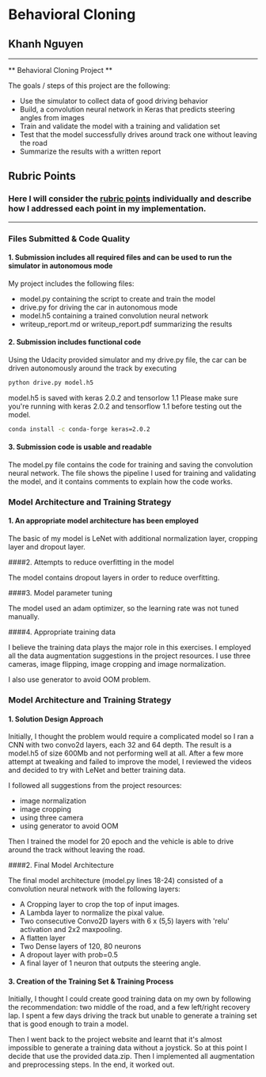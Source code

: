 # **Behavioral Cloning** 

## Khanh Nguyen


---

** Behavioral Cloning Project **

The goals / steps of this project are the following:
* Use the simulator to collect data of good driving behavior
* Build, a convolution neural network in Keras that predicts steering angles from images
* Train and validate the model with a training and validation set
* Test that the model successfully drives around track one without leaving the road
* Summarize the results with a written report

## Rubric Points
### Here I will consider the [rubric points](https://review.udacity.com/#!/rubrics/432/view) individually and describe how I addressed each point in my implementation.  

---
### Files Submitted & Code Quality

#### 1. Submission includes all required files and can be used to run the simulator in autonomous mode

My project includes the following files:
* model.py containing the script to create and train the model
* drive.py for driving the car in autonomous mode
* model.h5 containing a trained convolution neural network 
* writeup_report.md or writeup_report.pdf summarizing the results

#### 2. Submission includes functional code
Using the Udacity provided simulator and my drive.py file, the car can be driven autonomously around the track by executing 
```sh
python drive.py model.h5
```

model.h5 is saved with keras 2.0.2 and tensorlow 1.1 Please make sure you're running with keras 2.0.2 and tensorflow 1.1 before testing out the model. 

```sh
conda install -c conda-forge keras=2.0.2
```

#### 3. Submission code is usable and readable

The model.py file contains the code for training and saving the convolution neural network. The file shows the pipeline I used for training and validating the model, and it contains comments to explain how the code works.

### Model Architecture and Training Strategy

#### 1. An appropriate model architecture has been employed

The basic of my model is LeNet with additional normalization layer, cropping layer and dropout layer.


####2. Attempts to reduce overfitting in the model

The model contains dropout layers in order to reduce overfitting.

####3. Model parameter tuning

The model used an adam optimizer, so the learning rate was not tuned manually.

####4. Appropriate training data

I believe the training data plays the major role in this exercises. I employed all the data augmentation suggestions in the project resources. I use three cameras, image flipping, image cropping and image normalization.

I also use generator to avoid OOM problem. 

### Model Architecture and Training Strategy

#### 1. Solution Design Approach

Initially, I thought the problem would require a complicated model so I ran a CNN with two convo2d layers, each 32 and 64 depth. The result is a model.h5 of size 600Mb and not performing well at all. After a few more attempt at tweaking and failed to improve the model, I reviewed the videos and decided to try with LeNet and better training data. 

I followed all suggestions from the project resources:

- image normalization
- image cropping
- using three camera
- using generator to avoid OOM

Then I trained the model for 20 epoch and the vehicle is able to drive around the track without leaving the road.

####2. Final Model Architecture

The final model architecture (model.py lines 18-24) consisted of a convolution neural network with the following layers:
- A Cropping layer to crop the top of input images.
- A Lambda layer to normalize the pixal value.
- Two consecutive Convo2D layers with 6 x (5,5) layers with 'relu' activation and 2x2 maxpooling.
- A flatten layer
- Two Dense layers of 120, 80 neurons
- A dropout layer with prob=0.5
- A final layer of 1 neuron that outputs the steering angle. 

#### 3. Creation of the Training Set & Training Process

Initially, I thought I could create good training data on my own by following the recommendation: two middle of the road, and a few left/right recovery lap. I spent a few days driving the track but unable to generate a training set that is good enough to train a model. 

Then I went back to the project website and learnt that it's almost impossible to generate a training data without a joystick. So at this point I decide that use the provided data.zip. Then I implemented all augmentation and preprocessing steps. In the end, it worked out. 